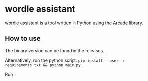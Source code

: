 # wordle assistant
wordle assistant is a tool written in Python using the [Arcade](https://api.arcade.academy/en/latest/) library.

## How to use
The binary version can be found in the releases.

Alternatively, run the python script: 
`pip install --user -r requirements.txt && python main.py`

Run
